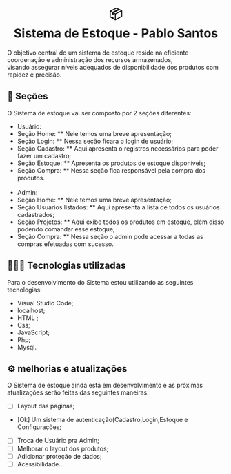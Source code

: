 <h1 align="center">
  📦<br>Sistema de Estoque - Pablo Santos
</h1>
O objetivo central do um sistema de estoque reside na eficiente coordenação e administração dos recursos armazenados,<br> visando assegurar níveis adequados de disponibilidade dos produtos com rapidez e precisão.

## 📃 Seções
O Sistema de estoque vai ser composto por 2 seções diferentes:

  -  Usuário:
  -  Seção Home: ** Nele temos uma breve apresentação;
  -  Seção Login: ** Nessa seção ficara o login de usuário;
  -  Seção Cadastro: ** Aqui apresenta o registros necessários para poder fazer um cadastro;
  -  Seção Estoque: ** Apresenta os produtos de estoque disponíveis;
  -  Seção Compra: ** Nessa seção fica responsável pela compra dos produtos.
    <br><br/>
  -  Admin:
  -  Seção Home: ** Nele temos uma breve apresentação;
  -  Seção Usuarios listados: ** Aqui apresenta a lista de todos os usuários cadastrados;
  -  Seção Projetos: ** Aqui exibe todos os produtos em estoque, elém disso podendo comandar esse estoque;
  -  Seção Compra: ** Nessa seção o admin pode acessar a todas as compras efetuadas com sucesso.

## 👨🏽‍💻 Tecnologias utilizadas
Para o desenvolvimento do Sistema estou utilizando as seguintes tecnologias:
  - Visual Studio Code;
  - localhost;
  - HTML ;
  - Css;
  - JavaScript;
  - Php;
  - Mysql.

## ⚙️ melhorias e atualizações
O Sistema de estoque ainda está em desenvolvimento e as próximas atualizações serão feitas das seguintes maneiras:

  -  [ ] Layout das paginas;
  -  [Ok] Um sistema de autenticação(Cadastro,Login,Estoque e Configurações;
  -  [ ] Troca de Usuário pra Admin; 
  -  [ ] Melhorar o layout dos produtos;
  -  [ ] Adicionar proteção de dados;
  -  [ ] Acessibilidade...
